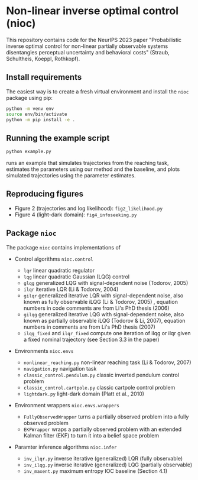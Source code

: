 # Non-linear inverse optimal control (nioc)

This repository contains code for the NeurIPS 2023 paper "Probabilistic inverse optimal control for non-linear partially observable systems disentangles perceptual uncertainty and behavioral costs" (Straub, Schultheis, Koeppl, Rothkopf).

## Install requirements

The easiest way is to create a fresh virtual environment and install the `nioc` package using pip:

```bash
python -m venv env
source env/bin/activate
python -m pip install -e .
```

## Running the example script


```bash
python example.py
```

runs an example that simulates trajectories from the reaching task, estimates the parameters using our method and the baseline, and plots simulated trajectories using the parameter estimates.

## Reproducing figures

- Figure 2 (trajectories and log likelihood): `fig2_likelihood.py`
- Figure 4 (light-dark domain): `fig4_infoseeking.py`

## Package `nioc`
The package `nioc` contains implementations of 

- Control algorithms `nioc.control`
    - `lqr` linear quadratic regulator
    - `lqg` linear quadratic Gaussian (LQG) control
    - `glqg` generalized LQG with signal-dependent noise (Todorov, 2005)
    - `ilqr` iterative LQR (Li & Todorov, 2004) 
    - `gilqr` generalized iterative LQR with signal-dependent noise, also known as fully observable iLQG (Li & Todorov, 2005) , equation numbers in code comments are from Li's PhD
      thesis (2006)
    - `gilqg` generalized iterative LQG with signal-dependent noise, also known as partially observable iLQG (Todorov & Li, 2007), equation numbers in comments are from Li's PhD thesis (2007)
    - `ilqg_fixed` and `ilqr_fixed` compute one iteration of ilqg or ilqr given a fixed nominal trajectory (see Section 3.3 in the paper)

- Environments `nioc.envs`
  - `nonlinear_reaching.py` non-linear reaching task (Li & Todorov, 2007)
  - `navigation.py` navigation task
  - `classic_control.pendulum.py` classic inverted pendulum control problem
  - `classic_control.cartpole.py` classic cartpole control problem
  - `lightdark.py` light-dark domain (Platt et al., 2010)

- Environment wrappers `nioc.envs.wrappers`
    - `FullyObservedWrapper` turns a partially observed problem into a fully observed problem
    - `EKFWrapper` wraps a partially observed problem with an extended Kalman filter (EKF) to turn it into a belief space problem

- Paramter inference algorithms `nioc.infer`
    - `inv_ilqr.py` inverse iterative (generalized) LQR (fully observable)
    - `inv_ilqg.py` inverse iterative (generalized) LQG (partially observable)
    - `inv_maxent.py` maximum entropy IOC baseline (Section 4.1)
